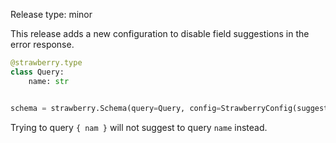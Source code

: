Release type: minor

This release adds a new configuration to disable field suggestions in the error
response.

```python
@strawberry.type
class Query:
    name: str


schema = strawberry.Schema(query=Query, config=StrawberryConfig(suggest_field=False))
```

Trying to query `{ nam }` will not suggest to query `name` instead.
